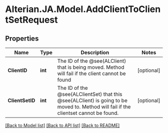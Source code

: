 # Alterian.JA.Model.AddClientToClientSetRequest

## Properties

Name | Type | Description | Notes
------------ | ------------- | ------------- | -------------
**ClientID** | **int** | The ID of the @see(ALClient) that is being moved. Method will fail if the client cannot be found | [optional] 
**ClientSetID** | **int** | The ID of the @see(ALClientSet) that this @see(ALClient) is going to be moved to. Method will fail if the clientset cannot be found. | [optional] 

[[Back to Model list]](../README.md#documentation-for-models) [[Back to API list]](../README.md#documentation-for-api-endpoints) [[Back to README]](../README.md)

